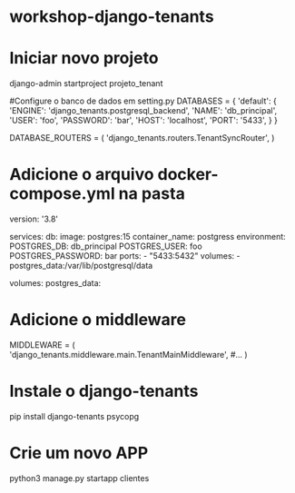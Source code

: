 # workshop-django-tenants

# Iniciar novo projeto
django-admin startproject projeto_tenant

#Configure o banco de dados em setting.py
DATABASES = {
    'default': {
        'ENGINE': 'django_tenants.postgresql_backend',
        'NAME': 'db_principal',
        'USER': 'foo',
        'PASSWORD': 'bar',
        'HOST': 'localhost',
        'PORT': '5433',
    }
}

DATABASE_ROUTERS = (
    'django_tenants.routers.TenantSyncRouter',
)

# Adicione o arquivo docker-compose.yml na pasta
version: '3.8'

services:
  db:
    image: postgres:15
    container_name: postgress
    environment:
      POSTGRES_DB: db_principal
      POSTGRES_USER: foo
      POSTGRES_PASSWORD: bar
    ports:
      - "5433:5432"
    volumes:
      - postgres_data:/var/lib/postgresql/data

volumes:
  postgres_data:


# Adicione o middleware
MIDDLEWARE = (
    'django_tenants.middleware.main.TenantMainMiddleware',
    #...
)

# Instale o django-tenants
pip install django-tenants psycopg

# Crie um novo APP
python3 manage.py startapp clientes
